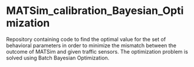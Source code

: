 # MATSim_calibration_Bayesian_Optimization
Repository containing code to find the optimal value for the set of behavioral parameters in order to minimize the mismatch between the outcome of MATSim and given traffic sensors. The optimization problem is solved using Batch Bayesian Optimization.
